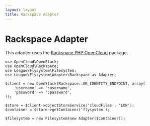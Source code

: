 ```yaml
---
layout: layout
title: Rackspace Adapter
---
```


# Rackspace Adapter

This adapter uses the [Rackspace PHP OpenCloud](https://packagist.org/packages/rackspace/php-opencloud) package.

~~~.language-php
use OpenCloud\OpenStack;
use OpenCloud\Rackspace;
use League\Flysystem\Filesystem;
use League\Flysystem\Adapter\Rackspace as Adapter;

$client = new OpenStack(Rackspace::UK_IDENTITY_ENDPOINT, array(
    'username' => ':username',
    'password' => ':password',
));

$store = $client->objectStoreService('cloudFiles', 'LON');
$container = $store->getContainer('flysystem');

$filesystem = new Filesystem(new Adapter($container));
~~~
